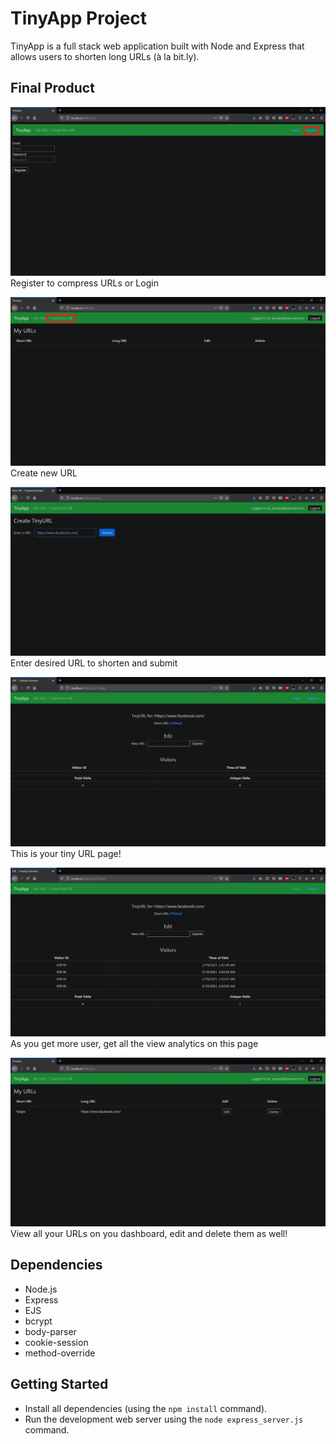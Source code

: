 # TinyApp Project

TinyApp is a full stack web application built with Node and Express that allows users to shorten long URLs (à la bit.ly).

## Final Product

!["Register"](./img/register.jpg)
Register to compress URLs or Login 

!["New URL"](./img/NewURL.png)
Create new URL

!["Enter URL"](./img/new.jpg)
Enter desired URL to shorten and submit

!["Tiny URL"](./img/shortened.jpg)
This is your tiny URL page!

!["Analytics](./img/analytics.jpg)
As you get more user, get all the view analytics on this page

!["Dashboard"](./img/dashboard.jpg)
View all your URLs on you dashboard, edit and delete them as well!
## Dependencies

- Node.js
- Express
- EJS
- bcrypt
- body-parser
- cookie-session
- method-override

## Getting Started

- Install all dependencies (using the `npm install` command).
- Run the development web server using the `node express_server.js` command.